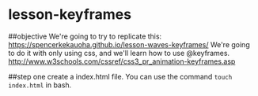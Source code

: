 # lesson-keyframes

##objective
We're going to try to replicate this: https://spencerkekauoha.github.io/lesson-waves-keyframes/
We're going to do it with only using css, and we'll learn how to use @keyframes. http://www.w3schools.com/cssref/css3_pr_animation-keyframes.asp

##step one
create a index.html file. You can use the command `touch index.html` in bash. 
